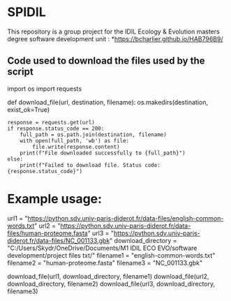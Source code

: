 # SPIDIL
This repository is a group project for the IDIL Ecology & Evolution masters degree software development unit : *https://bcharlier.github.io/HAB796B9/
## Code used to download the files used by the script

import os
import requests

def download_file(url, destination, filename):
    os.makedirs(destination, exist_ok=True)

    response = requests.get(url)
    if response.status_code == 200:
        full_path = os.path.join(destination, filename)
        with open(full_path, 'wb') as file:
            file.write(response.content)
        print(f"File downloaded successfully to {full_path}")
    else:
        print(f"Failed to download file. Status code: {response.status_code}")

# Example usage:
url1 = "https://python.sdv.univ-paris-diderot.fr/data-files/english-common-words.txt"
url2 = "https://python.sdv.univ-paris-diderot.fr/data-files/human-proteome.fasta"
url3 = "https://python.sdv.univ-paris-diderot.fr/data-files/NC_001133.gbk"
download_directory = "C:/Users/Skydr/OneDrive/Documents/M1 IDIL ECO EVO/software development/project files txt/"
filename1 = "english-common-words.txt"
filename2 = "human-proteome.fasta"
filename3 = "NC_001133.gbk"

download_file(url1, download_directory, filename1)
download_file(url2, download_directory, filename2)
download_file(url3, download_directory, filename3)
